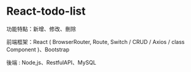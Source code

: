 # React-todo-list

功能特點：新增、修改、刪除

前端框架：React ( BrowserRouter, Route, Switch / CRUD / Axios / class Component )、Bootstrap

後端 : Node,js、RestfulAPI、MySQL
